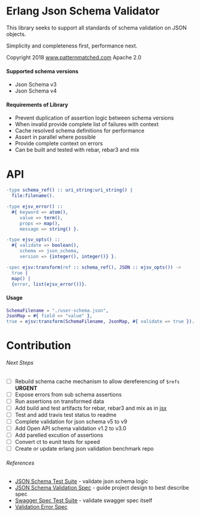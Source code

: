 # Erlang Json Schema Validator

This library seeks to support all standards of schema validation on JSON objects.

Simplicity and completeness first, performance next.

Copyright 2018 www.patternmatched.com Apache 2.0

#### Supported schema versions

- Json Schema v3
- Json Schema v4

#### Requirements of Library

- Prevent duplication of assertion logic between schema versions
- When invalid provide complete list of failures with context
- Cache resolved schema definitions for performance
- Assert in parallel where possible
- Provide complete context on errors
- Can be built and tested with rebar, rebar3 and mix

# API

```erlang
-type schema_ref() :: uri_string:uri_string() |
  file:filename().

-type ejsv_error() ::
  #{ keyword => atom(),
     value => term(),
     props => map(),
     message => string() }.

-type ejsv_opts() ::
  #{ validate => boolean(),
     schema => json_schema,
     version => {integer(), integer()} }.

-spec ejsv:transform(ref :: schema_ref(), JSON :: ejsv_opts()) ->
  true |
  map() |
  {error, list(ejsv_error())}.
```

#### Usage

```erlang
SchemaFilename = "./user-schema.json",
JsonMap = #{ field => "value" },
true = ejsv:transform(SchemaFilename, JsonMap, #{ validate => true }).
```

# Contribution

###### Next Steps

- [ ] Rebuild schema cache mechanism to allow dereferencing of `$refs` **URGENT**
- [ ] Expose errors from sub schema assertions
- [ ] Run assertions on transformed data
- [ ] Add build and test artifacts for rebar, rebar3 and mix as in [jsx](https://github.com/talentdeficit/jsx)
- [ ] Test and add travis test status to readme
- [ ] Complete validation for json schema v5 to v9
- [ ] Add Open API schema validation v1.2 to v3.0
- [ ] Add parelled excution of assertions
- [ ] Convert ct to eunit tests for speed
- [ ] Create or update erlang json validation benchmark repo

###### References

- [JSON Schema Test Suite](https://github.com/json-schema-org/JSON-Schema-Test-Suite.git) - validate json schema logic
- [JSON Schema Validation Spec](https://tools.ietf.org/html/draft-handrews-json-schema-validation-01) - guide project design to best describe spec
- [Swagger Spec Test Suite](https://github.com/Yelp/swagger_spec_validator) - validate swagger spec itself
- [Validation Error Spec](https://github.com/epoberezkin/ajv/tree/v6.5.2#validation-errors)
